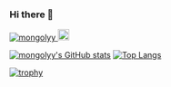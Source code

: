 ### Hi there 👋

<p>
  <a href="https://github.com/mongolyy/mongolyy/">
    <img src="https://komarev.com/ghpvc/?username=mongolyy" alt="mongolyy" />
  </a>
  <a href="http://twitter.com/mongolyy">
    <img height="20" src="https://img.shields.io/twitter/follow/mongolyy?label=Twitter&logo=twitter&style=flat" />
  </a>
</p>


[![mongolyy's GitHub stats](https://github-readme-stats.vercel.app/api?username=mongolyy)](https://github.com/anuraghazra/github-readme-stats)
[![Top Langs](https://github-readme-stats.vercel.app/api/top-langs/?username=mongolyy)](https://github.com/anuraghazra/github-readme-stats)

[![trophy](https://github-profile-trophy.vercel.app/?username=mongolyy)](https://github.com/ryo-ma/github-profile-trophy)
